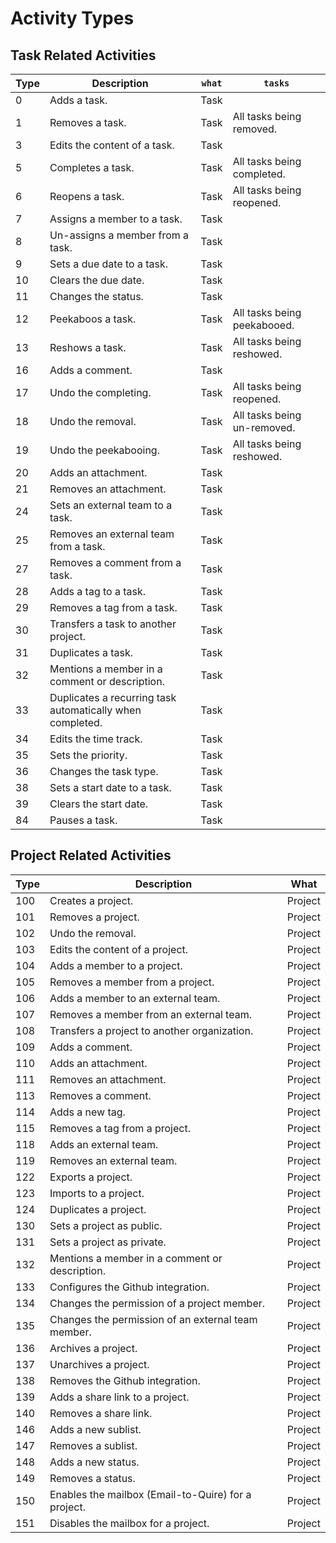 # Activity Types

## Task Related Activities

| Type | Description | `what` | `tasks` | 
|--|--|--|--|
| 0 | Adds a task. | Task | |
| 1 | Removes a task. | Task | All tasks being removed. |
| 3 | Edits the content of a task. | Task | |
| 5 | Completes a task. | Task | All tasks being completed. |
| 6 | Reopens a task. | Task | All tasks being reopened. |
| 7 | Assigns a member to a task. | Task | |
| 8 | Un-assigns a member from a task. | Task | |
| 9 | Sets a due date to a task. | Task | |
| 10 | Clears the due date. | Task | |
| 11 | Changes the status. | Task | |
| 12 | Peekaboos a task. | Task | All tasks being peekabooed. |
| 13 | Reshows a task. | Task | All tasks being reshowed. |
| 16 | Adds a comment. | Task | |
| 17 | Undo the completing. | Task | All tasks being reopened. |
| 18 | Undo the removal. | Task | All tasks being un-removed. |
| 19 | Undo the peekabooing. | Task | All tasks being reshowed. |
| 20 | Adds an attachment. | Task | |
| 21 | Removes an attachment. | Task | |
| 24 | Sets an external team to a task. | Task | |
| 25 | Removes an external team from a task. | Task | |
| 27 | Removes a comment from a task. | Task | |
| 28 | Adds a tag to a task. | Task | |
| 29 | Removes a tag from a task. | Task | |
| 30 | Transfers a task to another project. | Task | |
| 31 | Duplicates a task. | Task | |
| 32 | Mentions a member in a comment or description. | Task | |
| 33 | Duplicates a recurring task automatically when completed. | Task | |
| 34 | Edits the time track. | Task | |
| 35 | Sets the priority. | Task | |
| 36 | Changes the task type. | Task | |
| 38 | Sets a start date to a task. | Task | |
| 39 | Clears the start date. | Task | |
| 84 | Pauses a task.  | Task | |

## Project Related Activities

| Type | Description | What | 
|--|--|--|
| 100 | Creates a project. | Project |
| 101 | Removes a project. | Project |
| 102 | Undo the removal. | Project |
| 103 | Edits the content of a project. | Project |
| 104 | Adds a member to a project. | Project |
| 105 | Removes a member from a project. | Project |
| 106 | Adds a member to an external team. | Project |
| 107 | Removes a member from an external team. | Project |
| 108 | Transfers a project to another organization. | Project |
| 109 | Adds a comment. | Project |
| 110 | Adds an attachment. | Project |
| 111 | Removes an attachment. | Project |
| 113 | Removes a comment. | Project |
| 114 | Adds a new tag. | Project |
| 115 | Removes a tag from a project. | Project |
| 118 | Adds an external team. | Project |
| 119 | Removes an external team. | Project |
| 122 | Exports a project. | Project |
| 123 | Imports to a project. | Project |
| 124 | Duplicates a project. | Project |
| 130 | Sets a project as public. | Project |
| 131 | Sets a project as private. | Project |
| 132 | Mentions a member in a comment or description. | Project |
| 133 | Configures the Github integration. | Project |
| 134 | Changes the permission of a project member. | Project |
| 135 | Changes the permission of an external team member. | Project |
| 136 | Archives a project. | Project |
| 137 | Unarchives a project. | Project |
| 138 | Removes the Github integration. | Project |
| 139 | Adds a share link to a project. | Project |
| 140 | Removes a share link. | Project |
| 146 | Adds a new sublist. | Project |
| 147 | Removes a sublist. | Project |
| 148 | Adds a new status. | Project |
| 149 | Removes a status. | Project |
| 150 | Enables the mailbox (Email-to-Quire) for a project. | Project |
| 151 | Disables the mailbox for a project. | Project |
